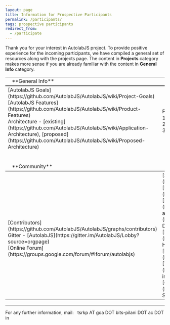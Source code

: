 ```yaml
---
layout: page
title: Information for Prospective Participants
permalink: /participants/
tags: prospective participants
redirect_from:
  - /participate
---
```



Thank you for your interest in AutolabJS project. To provide positive experience for the incoming participants, we have compiled a general set of resources along with the projects page. The content in **Projects** category makes more sense if you are already familiar with the content in **General Info** category.

<table>
<colgroup>
<col width="50%" />
<col width="50%" />
</colgroup>
<tbody>
<tr class="header">
<td  style="border-bottom: 2px solid #333;" markdown="span"><i class="fa fa-info"></i> &nbsp; &nbsp;**General Info**</td>
<td  style="border-bottom: 2px solid #333;" markdown="span"><i class="fa fa-lightbulb-o"></i> &nbsp; &nbsp;**Projects**</td>
</tr>
<tr>
<td markdown="span">
<span style="white-space: pre-line">[AutolabJS Goals](https://github.com/AutolabJS/AutolabJS/wiki/Project-Goals)
[AutolabJS Features](https://github.com/AutolabJS/AutolabJS/wiki/Product-Features)
Architecture - [existing](https://github.com/AutolabJS/AutolabJS/wiki/Application-Architecture), [proposed](https://github.com/AutolabJS/AutolabJS/wiki/Proposed-Architecture)

</span></td>
<td markdown="span"><span style="white-space: pre-line">Projects listed in descending order of priority are:
1. [DevOps Integration]({{ site.baseurl }}/gsoc/devops)
2. [Modular Load Balancer]({{ site.baseurl }}/gsoc/lb)
3. [Execution Node Cluster]({{ site.baseurl }}/gsoc/en)

</span>
</td>
</tr>

<tr class="header">
<td  style="border-bottom: 2px solid #333;" markdown="span"><i class="fa fa-users"></i> &nbsp; &nbsp;**Community**</td>
<td  style="border-bottom: 2px solid #333;" markdown="span"><i class="fa fa-code"></i> &nbsp; &nbsp;**Code Contribution**</td>
</tr>
<tr>
<td markdown="span"><span style="white-space: pre-line">
[Contributors](https://github.com/AutolabJS/AutolabJS/graphs/contributors)
Gitter - [AutolabJS](https://gitter.im/AutolabJS/Lobby?source=orgpage)
[Online Forum](https://groups.google.com/forum/#!forum/autolabjs)
</span>
</td>
<td markdown="span"><span style="white-space: pre-line">[Source Code](https://github.com/AutolabJS/AutolabJS)
[User Docs](https://github.com/AutolabJS/AutolabJS/wiki/v0.3.0)
[Download](https://github.com/AutolabJS/AutolabJS/releases) and [Install](https://github.com/AutolabJS/AutolabJS/wiki/v0.3.0-Deployment-on-Single-Machine)
[Branch History](https://github.com/AutolabJS/AutolabJS/wiki/Branch-History)
[Issues](https://github.com/AutolabJS/AutolabJS/issues)
[Testing](https://github.com/AutolabJS/autolabcli/wiki/Testing-in-JavaScript)
[Coding Standards](https://github.com/AutolabJS/AutolabJS/wiki/Coding-Standards)
</span>
</td>
</tr>
</tbody>
</table>

---
For any further information, mail: <i class="fa fa-envelope-o"></i>&nbsp; tsrkp AT goa DOT bits-pilani DOT ac DOT in
